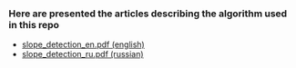 ### Here are presented the articles describing the algorithm used in this repo

*   [slope_detection_en.pdf (english)](./slope_detection_en.pdf)
*   [slope_detection_ru.pdf (russian)](./slope_detection_ru.pdf)
